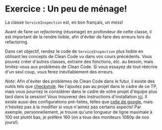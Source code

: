 # Exercice : Un peu de ménage!

La classe `ServiceInspection` est, en bon français, un _mess_!

Avant de faire un _refactoring_ (réusinage) en profondeur de cette classe, il est important de la rendre lisible, afin
d'éviter de faire des erreurs lors du refactoring.

Dans cet objectif, rendez le code de `ServiceInspection` plus lisible en utilisant les concepts de Clean Code vu dans
vos cours précédents. Vous pouvez créer d'autres classes, extraire des fonctions, etc. au besoin, mais limitez-vous
aux problèmes de Clean Code. Si vous essayez de tout réécrire d'un seul coup, vous ferez inévitablement des erreurs.

_Note_: Afin d'éviter des problèmes de Clean Code dans le futur, il existe des outils tels que
[checkstyle](https://checkstyle.sourceforge.io/). Ne l'ajoutez pas au projet dans le cadre de ce TP, mais vous pourriez le considérer dans le cadre
de votre projet d'équipe plus tard dans la session! Vous trouverez des instructions d'installation
[ici](https://maven.apache.org/plugins/maven-checkstyle-plugin/usage.html). Il existe aussi des configurations pré-faites, telles que [celle de google](https://github.com/checkstyle/checkstyle/blob/master/src/main/resources/google_checks.xml),
mais n'hésitez pas à la modifier si vous n'aimez pas certains aspects! Par exemple,
personnellement, je trouve qu'une longueur de ligne maximale à 100 est plutôt bas, je préfère 160 (on a tous
des moniteurs 1080p de nos jours!).
